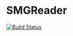 # SMGReader

[![Build Status](https://github.com/owensnick/SMGReader.jl/actions/workflows/CI.yml/badge.svg?branch=main)](https://github.com/owensnick/SMGReader.jl/actions/workflows/CI.yml?query=branch%3Amain)

